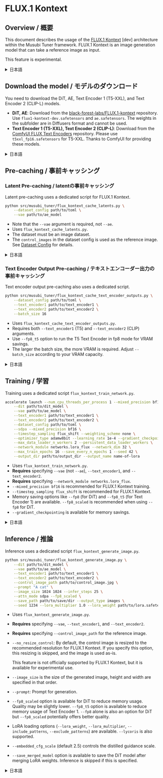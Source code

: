 # FLUX.1 Kontext

## Overview / 概要

This document describes the usage of the [FLUX.1 Kontext](https://github.com/black-forest-labs/flux) \[dev\] architecture within the Musubi Tuner framework. FLUX.1 Kontext is an image generation model that can take a reference image as input.

This feature is experimental.

<details>
<summary>日本語</summary>

このドキュメントは、Musubi Tunerフレームワーク内での[FLUX.1 Kontext](https://github.com/black-forest-labs/flux) \[dev\] アーキテクチャの使用法について説明しています。FLUX.1 Kontextは、参照画像をコンテキストとして入力できる画像生成モデルです。

この機能は実験的なものです。
</details>

## Download the model / モデルのダウンロード

You need to download the DiT, AE, Text Encoder 1 (T5-XXL), and Text Encoder 2 (CLIP-L) models.

- **DiT, AE**: Download from the [black-forest-labs/FLUX.1-kontext](https://huggingface.co/black-forest-labs/FLUX.1-Kontext-dev) repository. Use `flux1-kontext-dev.safetensors` and `ae.safetensors`. The weights in the subfolder are in Diffusers format and cannot be used.
- **Text Encoder 1 (T5-XXL), Text Encoder 2 (CLIP-L)**: Download from the [ComfyUI FLUX Text Encoders](https://huggingface.co/comfyanonymous/flux_text_encoders) repository. Please use `t5xxl_fp16.safetensors` for T5-XXL. Thanks to ComfyUI for providing these models.

<details>
<summary>日本語</summary>

DiT, AE, Text Encoder 1 (T5-XXL), Text Encoder 2 (CLIP-L) のモデルをダウンロードする必要があります。

- **DiT, AE**: [black-forest-labs/FLUX.1-kontext](https://huggingface.co/black-forest-labs/FLUX.1-Kontext-dev) リポジトリからダウンロードしてください。`flux1-kontext-dev.safetensors` および `ae.safetensors` を使用してください。サブフォルダ内の重みはDiffusres形式なので使用できません。
- **Text Encoder 1 (T5-XXL), Text Encoder 2 (CLIP-L)**: [ComfyUIのFLUX Text Encoders](https://huggingface.co/comfyanonymous/flux_text_encoders) リポジトリからダウンロードしてください。T5-XXLには`t5xxl_fp16.safetensors`を使用してください。これらのモデルをご提供いただいたComfyUIに感謝します。
</details>

## Pre-caching / 事前キャッシング

### Latent Pre-caching / latentの事前キャッシング

Latent pre-caching uses a dedicated script for FLUX.1 Kontext.

```bash
python src/musubi_tuner/flux_kontext_cache_latents.py \
    --dataset_config path/to/toml \
    --vae path/to/ae_model
```

- Note that the `--vae` argument is required, not `--ae`.
- Uses `flux_kontext_cache_latents.py`.
- The dataset must be an image dataset.
- The `control_images` in the dataset config is used as the reference image. See [Dataset Config](../src/musubi_tuner/dataset/dataset_config.md#flux1-kontext-dev) for details.

<details>
<summary>日本語</summary>

latentの事前キャッシングはFLUX.1 Kontext専用のスクリプトを使用します。

- `flux_kontext_cache_latents.py`を使用します。
- `--ae`ではなく、`--vae`引数を指定してください。
- データセットは画像データセットである必要があります。
- データセット設定の`control_images`が参照画像として使用されます。詳細は[データセット設定](../src/musubi_tuner/dataset/dataset_config.md#flux1-kontext-dev)を参照してください。

</details>

### Text Encoder Output Pre-caching / テキストエンコーダー出力の事前キャッシング

Text encoder output pre-caching also uses a dedicated script.

```bash
python src/musubi_tuner/flux_kontext_cache_text_encoder_outputs.py \
    --dataset_config path/to/toml \
    --text_encoder1 path/to/text_encoder1 \
    --text_encoder2 path/to/text_encoder2 \
    --batch_size 16
```

- Uses `flux_kontext_cache_text_encoder_outputs.py`.
- Requires both `--text_encoder1` (T5) and `--text_encoder2` (CLIP) arguments.
- Use `--fp8_t5` option to run the T5 Text Encoder in fp8 mode for VRAM savings.
- The larger the batch size, the more VRAM is required. Adjust `--batch_size` according to your VRAM capacity.

<details>
<summary>日本語</summary>

テキストエンコーダー出力の事前キャッシングも専用のスクリプトを使用します。

- `flux_kontext_cache_text_encoder_outputs.py`を使用します。
- T5とCLIPの両方の引数が必要です。
- T5テキストエンコーダーをfp8モードで実行するための`--fp8_t5`オプションを使用します。
- バッチサイズが大きいほど、より多くのVRAMが必要です。VRAM容量に応じて`--batch_size`を調整してください。

</details>

## Training / 学習

Training uses a dedicated script `flux_kontext_train_network.py`.

```bash
accelerate launch --num_cpu_threads_per_process 1 --mixed_precision bf16 src/musubi_tuner/flux_kontext_train_network.py \
    --dit path/to/dit_model \
    --vae path/to/ae_model \
    --text_encoder1 path/to/text_encoder1 \
    --text_encoder2 path/to/text_encoder2 \
    --dataset_config path/to/toml \
    --sdpa --mixed_precision bf16 \
    --timestep_sampling flux_shift --weighting_scheme none \
    --optimizer_type adamw8bit --learning_rate 1e-4 --gradient_checkpointing \
    --max_data_loader_n_workers 2 --persistent_data_loader_workers \
    --network_module networks.lora_flux --network_dim 32 \
    --max_train_epochs 16 --save_every_n_epochs 1 --seed 42 \
    --output_dir path/to/output_dir --output_name name-of-lora
```

- Uses `flux_kontext_train_network.py`.
- **Requires** specifying `--vae` (not `--ae`), `--text_encoder1`, and `--text_encoder2`.
- **Requires** specifying `--network_module networks.lora_flux`.
- `--mixed_precision bf16` is recommended for FLUX.1 Kontext training.
- `--timestep_sampling flux_shift` is recommended for FLUX.1 Kontext.
- Memory saving options like `--fp8` (for DiT) and `--fp8_t5` (for Text Encoder 1) are available. `--fp8_scaled` is recommended when using `--fp8` for DiT.
- `--gradient_checkpointing` is available for memory savings.

<details>
<summary>日本語</summary>

FLUX.1 Kontextの学習は専用のスクリプト`flux_kontext_train_network.py`を使用します。

- `flux_kontext_train_network.py`を使用します。
- `--ae`、`--text_encoder1`、`--text_encoder2`を指定する必要があります。
- `--network_module networks.lora_flux`を指定する必要があります。
- FLUX.1 Kontextの学習には`--mixed_precision bf16`を推奨します。
- FLUX.1 Kontextには`--timestep_sampling flux_shift`を推奨します。
- `--fp8`（DiT用）や`--fp8_t5`（テキストエンコーダー1用）などのメモリ節約オプションが利用可能です。`--fp8_scaled`を使用することをお勧めします。
- メモリ節約のために`--gradient_checkpointing`が利用可能です。

</details>

## Inference / 推論

Inference uses a dedicated script `flux_kontext_generate_image.py`.

```bash
python src/musubi_tuner/flux_kontext_generate_image.py \
    --dit path/to/dit_model \
    --vae path/to/ae_model \
    --text_encoder1 path/to/text_encoder1 \
    --text_encoder2 path/to/text_encoder2 \
    --control_image_path path/to/control_image.jpg \
    --prompt "A cat" \
    --image_size 1024 1024 --infer_steps 25 \
    --attn_mode sdpa --fp8_scaled \
    --save_path path/to/save/dir --output_type images \
    --seed 1234 --lora_multiplier 1.0 --lora_weight path/to/lora.safetensors
```

- Uses `flux_kontext_generate_image.py`.
- **Requires** specifying `--vae`, `--text_encoder1`, and `--text_encoder2`.
- **Requires** specifying `--control_image_path` for the reference image.
- `--no_resize_control`: By default, the control image is resized to the recommended resolution for FLUX.1 Kontext. If you specify this option, this resizing is skipped, and the image is used as-is.
    
    This feature is not officially supported by FLUX.1 Kontext, but it is available for experimental use.

- `--image_size` is the size of the generated image, height and width are specified in that order.
- `--prompt`: Prompt for generation.
- `--fp8_scaled` option is available for DiT to reduce memory usage. Quality may be slightly lower. `--fp8_t5` option is available to reduce memory usage of Text Encoder 1. `--fp8` alone is also an option for DiT but `--fp8_scaled` potentially offers better quality.
- LoRA loading options (`--lora_weight`, `--lora_multiplier`, `--include_patterns`, `--exclude_patterns`) are available. `--lycoris` is also supported.
- `--embedded_cfg_scale` (default 2.5) controls the distilled guidance scale.
- `--save_merged_model` option is available to save the DiT model after merging LoRA weights. Inference is skipped if this is specified.

<details>
<summary>日本語</summary>

FLUX.1 Kontextの推論は専用のスクリプト`flux_kontext_generate_image.py`を使用します。

- `flux_kontext_generate_image.py`を使用します。
- `--vae`、`--text_encoder1`、`--text_encoder2`を指定する必要があります。
- `--control_image_path`を指定する必要があります（参照画像）。
- `--no_resize_control`: デフォルトでは、参照画像はFLUX.1 Kontextの推奨解像度にリサイズされます。このオプションを指定すると、このリサイズはスキップされ、画像はそのままのサイズで使用されます。

    この機能はFLUX.1 Kontextでは公式にサポートされていませんが、実験的に使用可能です。

- `--image_size`は生成する画像のサイズで、高さと幅をその順番で指定します。
- `--prompt`: 生成用のプロンプトです。
- DiTのメモリ使用量を削減するために、`--fp8_scaled`オプションを指定可能です。品質はやや低下する可能性があります。またText Encoder 1のメモリ使用量を削減するために、`--fp8_t5`オプションを指定可能です。DiT用に`--fp8`単独のオプションも用意されていますが、`--fp8_scaled`の方が品質が良い可能性があります。
- LoRAの読み込みオプション（`--lora_weight`、`--lora_multiplier`、`--include_patterns`、`--exclude_patterns`）が利用可能です。LyCORISもサポートされています。
- `--embedded_cfg_scale`（デフォルト2.5）は、蒸留されたガイダンススケールを制御します。
- `--save_merged_model`オプションは、LoRAの重みをマージした後にDiTモデルを保存するためのオプションです。これを指定すると推論はスキップされます。

</details>